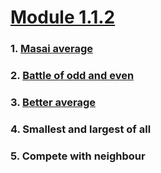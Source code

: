 # [Module 1.1.2](https://github.com/dipanshusabharwal/Hacker-Rank-Problems/tree/master/1.1.2)

### 1. [Masai average](https://github.com/dipanshusabharwal/Hacker-Rank-Problems/blob/master/1.1.2/masai_average.md)

### 2. [Battle of odd and even](https://github.com/dipanshusabharwal/Hacker-Rank-Problems/blob/master/1.1.2/battle_of_odd_and_even.md)

### 3. [Better average](https://github.com/dipanshusabharwal/Hacker-Rank-Problems/blob/master/1.1.2/better_average.md)

### 4. Smallest and largest of all

### 5. Compete with neighbour
